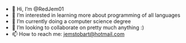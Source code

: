 - 👋 Hi, I’m @RedJem01
- 👀 I’m interested in learning more about programming of all languages
- 🌱 I’m currently doing a computer science degree
- 💞️ I’m looking to collaborate on pretty much anything :)
- 📫 How to reach me: jemstobart@hotmail.com


